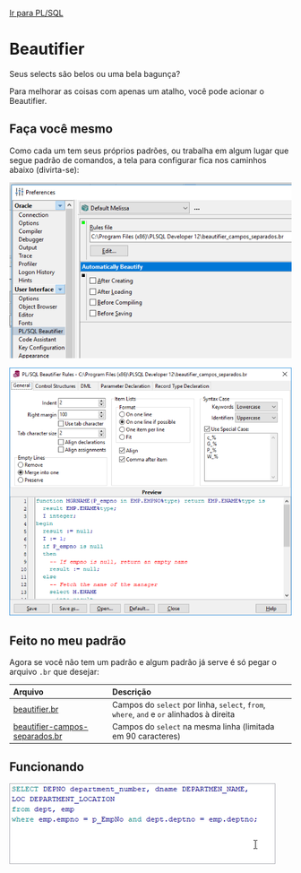 [Ir para PL/SQL](plsql.md)

# Beautifier

Seus selects são belos ou uma bela bagunça?

Para melhorar as coisas com apenas um atalho, você pode acionar o Beautifier.

## Faça você mesmo

Como cada um tem seus próprios padrões, ou trabalha em algum lugar que segue padrão de comandos, a tela para configurar fica nos caminhos abaixo (divirta-se):

![Configuração no PL/SQL](img/beautifier1.png)

![Configuração no PL/SQL](img/beautifier2.png)

## Feito no meu padrão

Agora se você não tem um padrão e algum padrão já serve é só pegar o arquivo `.br` que desejar:

Arquivo                              | Descrição
:------------------------------------|:---------
[beautifier.br](arquivos/beautifier.br) | Campos do `select` por linha, `select`, `from`, `where`, `and` e `or` alinhados à direita
[beautifier-campos-separados.br](arquivos/beautifier-campos-separados.br) | Campos do `select` na mesma linha (limitada em 90 caracteres)

## Funcionando

![Beautifier sendo executado](img/beautifier.gif)